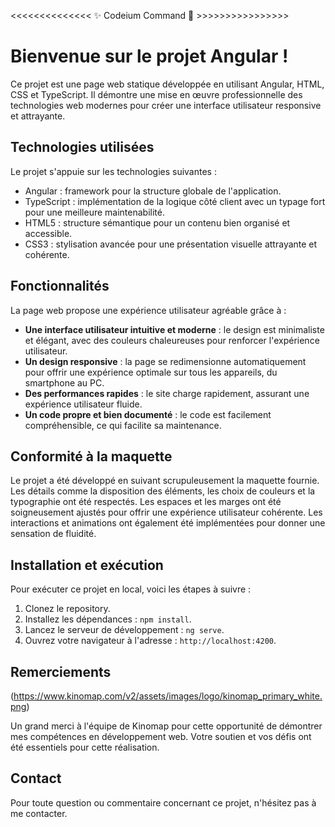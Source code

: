 <<<<<<<<<<<<<<  ✨ Codeium Command 🌟 >>>>>>>>>>>>>>>>
# Bienvenue sur le projet Angular !

Ce projet est une page web statique développée en utilisant Angular, HTML, CSS et TypeScript. Il démontre une mise en œuvre professionnelle des technologies web modernes pour créer une interface utilisateur responsive et attrayante.

## Technologies utilisées

Le projet s'appuie sur les technologies suivantes :

- Angular : framework pour la structure globale de l'application.
- TypeScript : implémentation de la logique côté client avec un typage fort pour une meilleure maintenabilité.
- HTML5 : structure sémantique pour un contenu bien organisé et accessible.
- CSS3 : stylisation avancée pour une présentation visuelle attrayante et cohérente.

## Fonctionnalités

La page web propose une expérience utilisateur agréable grâce à :

- **Une interface utilisateur intuitive et moderne** : le design est minimaliste et élégant, avec des couleurs chaleureuses pour renforcer l'expérience utilisateur.
- **Un design responsive** : la page se redimensionne automatiquement pour offrir une expérience optimale sur tous les appareils, du smartphone au PC.
- **Des performances rapides** : le site charge rapidement, assurant une expérience utilisateur fluide.
- **Un code propre et bien documenté** : le code est facilement compréhensible, ce qui facilite sa maintenance.

## Conformité à la maquette

Le projet a été développé en suivant scrupuleusement la maquette fournie. Les détails comme la disposition des éléments, les choix de couleurs et la typographie ont été respectés. Les espaces et les marges ont été soigneusement ajustés pour offrir une expérience utilisateur cohérente. Les interactions et animations ont également été implémentées pour donner une sensation de fluidité.

## Installation et exécution

Pour exécuter ce projet en local, voici les étapes à suivre :

1. Clonez le repository.
2. Installez les dépendances : `npm install`.
3. Lancez le serveur de développement : `ng serve`.
4. Ouvrez votre navigateur à l'adresse : `http://localhost:4200`.

## Remerciements
(https://www.kinomap.com/v2/assets/images/logo/kinomap_primary_white.png)

Un grand merci à l'équipe de Kinomap pour cette opportunité de démontrer mes compétences en développement web. Votre soutien et vos défis ont été essentiels pour cette réalisation.

## Contact

Pour toute question ou commentaire concernant ce projet, n'hésitez pas à me contacter.




